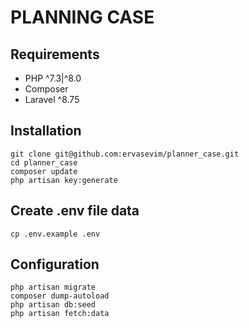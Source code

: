 # PLANNING CASE

Requirements
---
- PHP ^7.3|^8.0
- Composer
- Laravel ^8.75

Installation
---
```
git clone git@github.com:ervasevim/planner_case.git
cd planner_case
composer update
php artisan key:generate
```

Create .env file data
---
```
cp .env.example .env
```


Configuration
---
```
php artisan migrate
composer dump-autoload
php artisan db:seed
php artisan fetch:data
```
